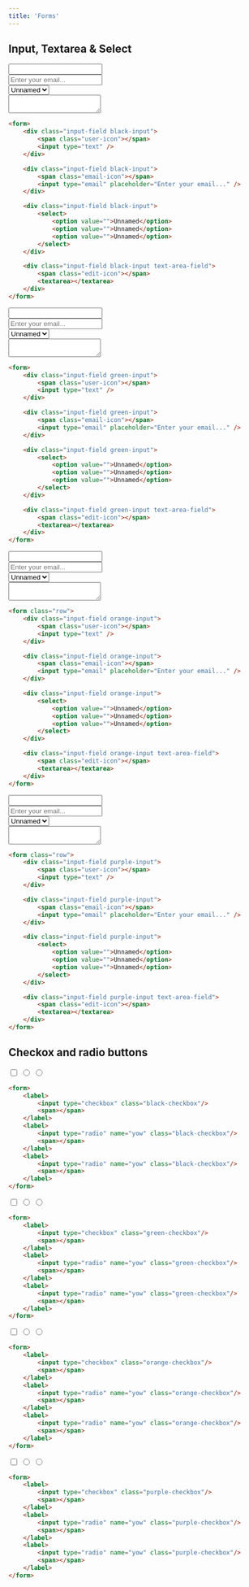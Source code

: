 ```yaml
---
title: 'Forms'
---
```


## Input, Textarea & Select

<form class="row">
    <div class="input-field black-input column column-first xlarge-6 small-12">
        <span class="user-icon"></span>
        <input type="text" />
    </div>
    <div class="input-field black-input column column-last xlarge-6 small-12">
        <span class="email-icon"></span>
        <input type="email" placeholder="Enter your email..." />
    </div>
    <div class="input-field black-input column column-first xlarge-6 small-12">
        <select>
            <option value="">Unnamed</option>
            <option value="">Unnamed</option>
            <option value="">Unnamed</option>
        </select>
    </div>
    <div class="input-field black-input text-area-field column column-last xlarge-6 small-12">
        <span class="edit-icon"></span>
        <textarea></textarea>
    </div>
</form>

```html
<form>
    <div class="input-field black-input">
        <span class="user-icon"></span>
        <input type="text" />
    </div>

    <div class="input-field black-input">
        <span class="email-icon"></span>
        <input type="email" placeholder="Enter your email..." />
    </div>

    <div class="input-field black-input">
        <select>
            <option value="">Unnamed</option>
            <option value="">Unnamed</option>
            <option value="">Unnamed</option>
        </select>
    </div>

    <div class="input-field black-input text-area-field">
        <span class="edit-icon"></span>
        <textarea></textarea>
    </div>
</form>
```

<form class="row">
    <div class="input-field green-input column column-first xlarge-6 small-12">
        <span class="user-icon"></span>
        <input type="text" />
    </div>
    <div class="input-field green-input column column-last xlarge-6 small-12">
        <span class="email-icon"></span>
        <input type="email" placeholder="Enter your email..." />
    </div>
    <div class="input-field green-input column column-first xlarge-6 small-12">
        <select>
            <option value="">Unnamed</option>
            <option value="">Unnamed</option>
            <option value="">Unnamed</option>
        </select>
    </div>
    <div class="input-field green-input text-area-field column column-last xlarge-6 small-12">
        <span class="edit-icon"></span>
        <textarea></textarea>
    </div>
</form>

```html
<form>
    <div class="input-field green-input">
        <span class="user-icon"></span>
        <input type="text" />
    </div>

    <div class="input-field green-input">
        <span class="email-icon"></span>
        <input type="email" placeholder="Enter your email..." />
    </div>

    <div class="input-field green-input">
        <select>
            <option value="">Unnamed</option>
            <option value="">Unnamed</option>
            <option value="">Unnamed</option>
        </select>
    </div>

    <div class="input-field green-input text-area-field">
        <span class="edit-icon"></span>
        <textarea></textarea>
    </div>
</form>
```

<form class="row">
    <div class="input-field orange-input column column-first xlarge-6 small-12">
        <span class="user-icon"></span>
        <input type="text" />
    </div>
    <div class="input-field orange-input column column-last xlarge-6 small-12">
        <span class="email-icon"></span>
        <input type="email" placeholder="Enter your email..." />
    </div>
    <div class="input-field orange-input column column-first xlarge-6 small-12">
        <select>
            <option value="">Unnamed</option>
            <option value="">Unnamed</option>
            <option value="">Unnamed</option>
        </select>
    </div>
    <div class="input-field orange-input text-area-field column column-last xlarge-6 small-12">
        <span class="edit-icon"></span>
        <textarea></textarea>
    </div>
</form>

```html
<form class="row">
    <div class="input-field orange-input">
        <span class="user-icon"></span>
        <input type="text" />
    </div>

    <div class="input-field orange-input">
        <span class="email-icon"></span>
        <input type="email" placeholder="Enter your email..." />
    </div>

    <div class="input-field orange-input">
        <select>
            <option value="">Unnamed</option>
            <option value="">Unnamed</option>
            <option value="">Unnamed</option>
        </select>
    </div>

    <div class="input-field orange-input text-area-field">
        <span class="edit-icon"></span>
        <textarea></textarea>
    </div>
</form>
```

<form class="row">
    <div class="input-field purple-input column column-first xlarge-6 small-12">
        <span class="user-icon"></span>
        <input type="text" />
    </div>
    <div class="input-field purple-input column column-last xlarge-6 small-12">
        <span class="email-icon"></span>
        <input type="email" placeholder="Enter your email..." />
    </div>
    <div class="input-field purple-input column column-first xlarge-6 small-12">
        <select>
            <option value="">Unnamed</option>
            <option value="">Unnamed</option>
            <option value="">Unnamed</option>
        </select>
    </div>
    <div class="input-field purple-input text-area-field column column-last xlarge-6 small-12">
        <span class="edit-icon"></span>
        <textarea></textarea>
    </div>
</form>

```html
<form class="row">
    <div class="input-field purple-input">
        <span class="user-icon"></span>
        <input type="text" />
    </div>

    <div class="input-field purple-input">
        <span class="email-icon"></span>
        <input type="email" placeholder="Enter your email..." />
    </div>

    <div class="input-field purple-input">
        <select>
            <option value="">Unnamed</option>
            <option value="">Unnamed</option>
            <option value="">Unnamed</option>
        </select>
    </div>

    <div class="input-field purple-input text-area-field">
        <span class="edit-icon"></span>
        <textarea></textarea>
    </div>
</form>
```

## Checkox and radio buttons

<form class="push-down">
    <label>
        <input type="checkbox" class="black-checkbox"/>
        <span></span>
    </label>
    <label>
        <input type="radio" name="yow" class="black-checkbox"/>
        <span></span>
    </label>
    <label>
        <input type="radio" name="yow" class="black-checkbox"/>
        <span></span>
    </label>
</form>

```html
<form>
    <label>
        <input type="checkbox" class="black-checkbox"/>
        <span></span>
    </label>
    <label>
        <input type="radio" name="yow" class="black-checkbox"/>
        <span></span>
    </label>
    <label>
        <input type="radio" name="yow" class="black-checkbox"/>
        <span></span>
    </label>
</form>
```

<form class="push-down">
    <label>
        <input type="checkbox" class="green-checkbox"/>
        <span></span>
    </label>
    <label>
        <input type="radio" name="yow" class="green-checkbox"/>
        <span></span>
    </label>
    <label>
        <input type="radio" name="yow" class="green-checkbox"/>
        <span></span>
    </label>
</form>

```html
<form>
    <label>
        <input type="checkbox" class="green-checkbox"/>
        <span></span>
    </label>
    <label>
        <input type="radio" name="yow" class="green-checkbox"/>
        <span></span>
    </label>
    <label>
        <input type="radio" name="yow" class="green-checkbox"/>
        <span></span>
    </label>
</form>
```

<form class="push-down">
    <label>
        <input type="checkbox" class="orange-checkbox"/>
        <span></span>
    </label>
    <label>
        <input type="radio" name="yow" class="orange-checkbox"/>
        <span></span>
    </label>
    <label>
        <input type="radio" name="yow" class="orange-checkbox"/>
        <span></span>
    </label>
</form>

```html
<form>
    <label>
        <input type="checkbox" class="orange-checkbox"/>
        <span></span>
    </label>
    <label>
        <input type="radio" name="yow" class="orange-checkbox"/>
        <span></span>
    </label>
    <label>
        <input type="radio" name="yow" class="orange-checkbox"/>
        <span></span>
    </label>
</form>
```

<form class="push-down">
    <label>
        <input type="checkbox" class="purple-checkbox"/>
        <span></span>
    </label>
    <label>
        <input type="radio" name="yow" class="purple-checkbox"/>
        <span></span>
    </label>
    <label>
        <input type="radio" name="yow" class="purple-checkbox"/>
        <span></span>
    </label>
</form>

```html
<form>
    <label>
        <input type="checkbox" class="purple-checkbox"/>
        <span></span>
    </label>
    <label>
        <input type="radio" name="yow" class="purple-checkbox"/>
        <span></span>
    </label>
    <label>
        <input type="radio" name="yow" class="purple-checkbox"/>
        <span></span>
    </label>
</form>
```